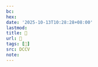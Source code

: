 ```yaml
---
bc:
hex:
date: '2025-10-13T10:28:28+08:00'
lastmod:
title: 􅡤
url: 􅡤
tags: [𪖣]
src: DCCV
note:
---
```

